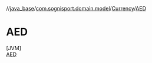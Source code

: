 //[java_base](../../../../index.md)/[com.sognisport.domain.model](../../index.md)/[Currency](../index.md)/[AED](index.md)

# AED

[JVM]\
[AED](index.md)
